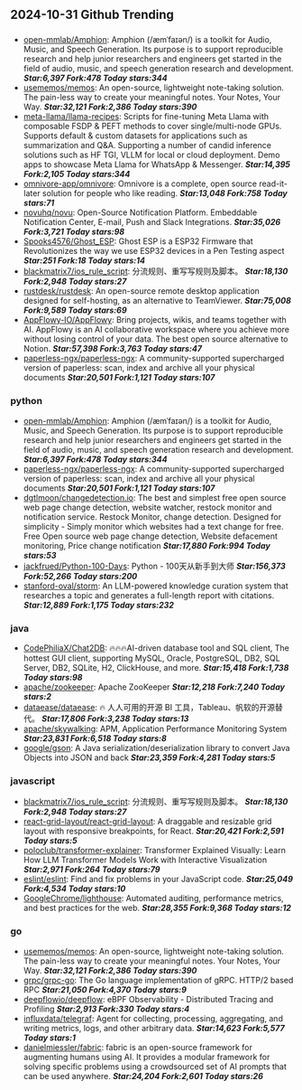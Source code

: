 ## 2024-10-31 Github Trending

### 
* [open-mmlab/Amphion](https://github.com/open-mmlab/Amphion): Amphion (/æmˈfaɪən/) is a toolkit for Audio, Music, and Speech Generation. Its purpose is to support reproducible research and help junior researchers and engineers get started in the field of audio, music, and speech generation research and development. ***Star:6,397 Fork:478 Today stars:344***
* [usememos/memos](https://github.com/usememos/memos): An open-source, lightweight note-taking solution. The pain-less way to create your meaningful notes. Your Notes, Your Way. ***Star:32,121 Fork:2,386 Today stars:390***
* [meta-llama/llama-recipes](https://github.com/meta-llama/llama-recipes): Scripts for fine-tuning Meta Llama with composable FSDP & PEFT methods to cover single/multi-node GPUs. Supports default & custom datasets for applications such as summarization and Q&A. Supporting a number of candid inference solutions such as HF TGI, VLLM for local or cloud deployment. Demo apps to showcase Meta Llama for WhatsApp & Messenger. ***Star:14,395 Fork:2,105 Today stars:344***
* [omnivore-app/omnivore](https://github.com/omnivore-app/omnivore): Omnivore is a complete, open source read-it-later solution for people who like reading. ***Star:13,048 Fork:758 Today stars:71***
* [novuhq/novu](https://github.com/novuhq/novu): Open-Source Notification Platform. Embeddable Notification Center, E-mail, Push and Slack Integrations. ***Star:35,026 Fork:3,721 Today stars:98***
* [Spooks4576/Ghost_ESP](https://github.com/Spooks4576/Ghost_ESP): Ghost ESP is a ESP32 Firmware that Revolutionizes the way we use ESP32 devices in a Pen Testing aspect ***Star:251 Fork:18 Today stars:14***
* [blackmatrix7/ios_rule_script](https://github.com/blackmatrix7/ios_rule_script): 分流规则、重写写规则及脚本。 ***Star:18,130 Fork:2,948 Today stars:27***
* [rustdesk/rustdesk](https://github.com/rustdesk/rustdesk): An open-source remote desktop application designed for self-hosting, as an alternative to TeamViewer. ***Star:75,008 Fork:9,589 Today stars:69***
* [AppFlowy-IO/AppFlowy](https://github.com/AppFlowy-IO/AppFlowy): Bring projects, wikis, and teams together with AI. AppFlowy is an AI collaborative workspace where you achieve more without losing control of your data. The best open source alternative to Notion. ***Star:57,398 Fork:3,763 Today stars:47***
* [paperless-ngx/paperless-ngx](https://github.com/paperless-ngx/paperless-ngx): A community-supported supercharged version of paperless: scan, index and archive all your physical documents ***Star:20,501 Fork:1,121 Today stars:107***

### python
* [open-mmlab/Amphion](https://github.com/open-mmlab/Amphion): Amphion (/æmˈfaɪən/) is a toolkit for Audio, Music, and Speech Generation. Its purpose is to support reproducible research and help junior researchers and engineers get started in the field of audio, music, and speech generation research and development. ***Star:6,397 Fork:478 Today stars:344***
* [paperless-ngx/paperless-ngx](https://github.com/paperless-ngx/paperless-ngx): A community-supported supercharged version of paperless: scan, index and archive all your physical documents ***Star:20,501 Fork:1,121 Today stars:107***
* [dgtlmoon/changedetection.io](https://github.com/dgtlmoon/changedetection.io): The best and simplest free open source web page change detection, website watcher, restock monitor and notification service. Restock Monitor, change detection. Designed for simplicity - Simply monitor which websites had a text change for free. Free Open source web page change detection, Website defacement monitoring, Price change notification ***Star:17,880 Fork:994 Today stars:53***
* [jackfrued/Python-100-Days](https://github.com/jackfrued/Python-100-Days): Python - 100天从新手到大师 ***Star:156,373 Fork:52,266 Today stars:200***
* [stanford-oval/storm](https://github.com/stanford-oval/storm): An LLM-powered knowledge curation system that researches a topic and generates a full-length report with citations. ***Star:12,889 Fork:1,175 Today stars:232***

### java
* [CodePhiliaX/Chat2DB](https://github.com/CodePhiliaX/Chat2DB): 🔥🔥🔥AI-driven database tool and SQL client, The hottest GUI client, supporting MySQL, Oracle, PostgreSQL, DB2, SQL Server, DB2, SQLite, H2, ClickHouse, and more. ***Star:15,418 Fork:1,738 Today stars:98***
* [apache/zookeeper](https://github.com/apache/zookeeper): Apache ZooKeeper ***Star:12,218 Fork:7,240 Today stars:2***
* [dataease/dataease](https://github.com/dataease/dataease): 🔥 人人可用的开源 BI 工具，Tableau、帆软的开源替代。 ***Star:17,806 Fork:3,238 Today stars:13***
* [apache/skywalking](https://github.com/apache/skywalking): APM, Application Performance Monitoring System ***Star:23,831 Fork:6,518 Today stars:8***
* [google/gson](https://github.com/google/gson): A Java serialization/deserialization library to convert Java Objects into JSON and back ***Star:23,359 Fork:4,281 Today stars:5***

### javascript
* [blackmatrix7/ios_rule_script](https://github.com/blackmatrix7/ios_rule_script): 分流规则、重写写规则及脚本。 ***Star:18,130 Fork:2,948 Today stars:27***
* [react-grid-layout/react-grid-layout](https://github.com/react-grid-layout/react-grid-layout): A draggable and resizable grid layout with responsive breakpoints, for React. ***Star:20,421 Fork:2,591 Today stars:5***
* [poloclub/transformer-explainer](https://github.com/poloclub/transformer-explainer): Transformer Explained Visually: Learn How LLM Transformer Models Work with Interactive Visualization ***Star:2,971 Fork:264 Today stars:79***
* [eslint/eslint](https://github.com/eslint/eslint): Find and fix problems in your JavaScript code. ***Star:25,049 Fork:4,534 Today stars:10***
* [GoogleChrome/lighthouse](https://github.com/GoogleChrome/lighthouse): Automated auditing, performance metrics, and best practices for the web. ***Star:28,355 Fork:9,368 Today stars:12***

### go
* [usememos/memos](https://github.com/usememos/memos): An open-source, lightweight note-taking solution. The pain-less way to create your meaningful notes. Your Notes, Your Way. ***Star:32,121 Fork:2,386 Today stars:390***
* [grpc/grpc-go](https://github.com/grpc/grpc-go): The Go language implementation of gRPC. HTTP/2 based RPC ***Star:21,050 Fork:4,370 Today stars:9***
* [deepflowio/deepflow](https://github.com/deepflowio/deepflow): eBPF Observability - Distributed Tracing and Profiling ***Star:2,913 Fork:330 Today stars:4***
* [influxdata/telegraf](https://github.com/influxdata/telegraf): Agent for collecting, processing, aggregating, and writing metrics, logs, and other arbitrary data. ***Star:14,623 Fork:5,577 Today stars:1***
* [danielmiessler/fabric](https://github.com/danielmiessler/fabric): fabric is an open-source framework for augmenting humans using AI. It provides a modular framework for solving specific problems using a crowdsourced set of AI prompts that can be used anywhere. ***Star:24,204 Fork:2,601 Today stars:26***

